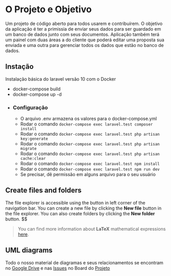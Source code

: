 # O Projeto e Objetivo

Um projeto de código aberto para todos usarem e contribuírem.
O objetivo da aplicação é ter a primissia de enviar seus dados para ser guardado em um banco de dados junto com seus documentos.
Aplicação também terá um painel com duas áreas a do cliente que poderá editar uma proposta sua enviada e uma outra para gerenciar
todos os dados que estão no banco de dados.

## Instação
Instalação básica do laravel versão 10 com o Docker
 - docker-compose build
 - docker-compose up -d	
 - 
	 ### Configuração 
	 - O arquivo .env armazena os valores para o docker-compose.yml
	 - Rodar o comando `docker-compose exec laravel.test composer install`
     - Rodar o comando `docker-compose exec laravel.test php artisan key:generate`
     - Rodar o comando `docker-compose exec laravel.test php artisan migrate`
     - Rodar o comando `docker-compose exec laravel.test php artisan cache:clear`
	 - Rodar o comando `docker-compose exec laravel.test npm install`
     - Rodar o comando `docker-compose exec laravel.test npm run dev`
	 - Se precisar, dê permissão em alguns arquivo para o seu usuário

## Create files and folders

The file explorer is accessible using the button in left corner of the navigation bar. You can create a new file by clicking the **New file** button in the file explorer. You can also create folders by clicking the **New folder** button.
$$

> You can find more information about **LaTeX** mathematical expressions [here](http://meta.math.stackexchange.com/questions/5020/mathjax-basic-tutorial-and-quick-reference).


## UML diagrams

Todo o nosso material de diagramas e seus relacionamentos se encontram no [Google Drive](https://drive.google.com/drive/u/1/folders/1fyMmkkZiwzbafcM9X1VycNyDkR2N2nuH) e nas [Issues](https://github.com/Junior-Shyko/escolhaazul/issues) no Board do [Projeto](https://github.com/users/Junior-Shyko/projects/5)

